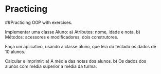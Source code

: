 # Practicing
 ##Practicing OOP with exercises.
 
Implementar uma classe Aluno:
a) Atributos: nome, idade e nota.
b) Métodos: acessores e modificadores, dois construtores.

Faça um aplicativo, usando a classe aluno, que leia do teclado os dados de 10 alunos.

Calcular e Imprimir:
a) A média das notas dos alunos.
b) Os dados dos alunos com média superior a média da turma.




